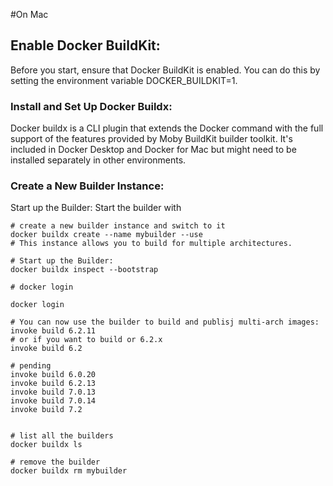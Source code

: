 
#On Mac

## Enable Docker BuildKit:
Before you start, ensure that Docker BuildKit is enabled. You can do this by setting the environment variable DOCKER_BUILDKIT=1.

### Install and Set Up Docker Buildx:
Docker buildx is a CLI plugin that extends the Docker command with the full support of the features provided by Moby BuildKit builder toolkit. It's included in Docker Desktop and Docker for Mac but might need to be installed separately in other environments.

### Create a New Builder Instance:


Start up the Builder:
Start the builder with

```
# create a new builder instance and switch to it
docker buildx create --name mybuilder --use
# This instance allows you to build for multiple architectures.

# Start up the Builder:
docker buildx inspect --bootstrap

# docker login

docker login

# You can now use the builder to build and publisj multi-arch images:
invoke build 6.2.11
# or if you want to build or 6.2.x
invoke build 6.2 

# pending
invoke build 6.0.20
invoke build 6.2.13
invoke build 7.0.13
invoke build 7.0.14
invoke build 7.2


# list all the builders
docker buildx ls

# remove the builder
docker buildx rm mybuilder
```
